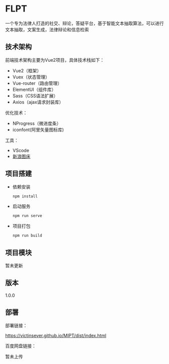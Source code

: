 # FLPT
一个专为法律人打造的社交、辩论，答疑平台，基于智能文本抽取算法，可以进行文本抽取，文案生成，法律辩论和信息检索

## 技术架构

前端技术架构主要为Vue2项目，具体技术栈如下：

- Vue2（框架）
- Vuex（状态管理）
- Vue-router（路由管理）
- ElementUI（组件库）
- Sass（CSS语法扩展）
- Axios（ajax请求封装库）

优化技术：

- NProgress（微进度条）
- iconfont(阿里矢量图标库)

工具：

- VScode
- [新浪图床](https://pic.gimhoy.com/)

## 项目搭建

- 依赖安装

  ```bash 依赖安装
  npm install
  ```

- 启动服务

  ```bash 启动服务
  npm run serve
  ```

- 项目打包

  ```bash 项目打包
  npm run build
  ```

## 项目模块

暂未更新

## 版本
1.0.0

## 部署

部署链接：

https://victinsever.github.io/MIPT/dist/index.html

百度网盘链接：

暂未上传
